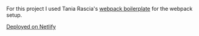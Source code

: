 For this project I used Tania Rascia's [webpack boilerplate](https://github.com/taniarascia/webpack-boilerplate) for the webpack setup.

[Deployed on Netlify](https://sha-tweeter.netlify.app/)